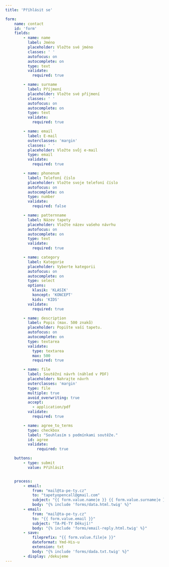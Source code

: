 ```yaml
---
title: 'Příhlásit se'

form:
    name: contact
    id: 'form'
    fields:
        - name: name
          label: Jméno
          placeholder: Vložte své jméno
          classes: ' '
          autofocus: on
          autocomplete: on
          type: text
          validate:
            required: true

        - name: surname
          label: Příjmení
          placeholder: Vložte své příjmení
          classes: ' '
          autofocus: on
          autocomplete: on
          type: text
          validate:
            required: true

        - name: email
          label: E-mail
          outerclasses: 'margin'
          classes: ' '
          placeholder: Vložte svůj e-mail
          type: email
          validate:
            required: true

        - name: phonenum
          label: Telefoní číslo
          placeholder: Vložte svoje telefoní číslo
          autofocus: on
          autocomplete: on
          type: number
          validate:
            required: false

        - name: patternname
          label: Název tapety
          placeholder: Vložte název vašeho návrhu
          autofocus: on
          autocomplete: on
          type: text
          validate:
            required: true

        - name: category
          label: Kategorie
          placeholder: Vyberte kategorii
          autofocus: on
          autocomplete: on
          type: select
          options:
            klasik: 'KLASIK'
            koncept: 'KONCEPT'
            kids: 'KIDS'
          validate:
            required: true

        - name: description
          label: Popis (max. 500 znaků)
          placeholder: Popište vaší tapetu.
          autofocus: on
          autocomplete: on
          type: textarea
          validate:
            type: textarea
            max: 500
            required: true

        - name: file
          label: Soutěžní návrh (náhled v PDF)
          placeholder: Nahrajte návrh
          outerclasses: 'margin'
          type: file
          multiple: true
          avoid_overwriting: true
          accept: 
            - application/pdf
          validate:
            required: true

        - name: agree_to_terms
          type: checkbox
          label: "Souhlasím s podmínkami soutěže."
          id: agree
          validate:
              required: true

    buttons:
        - type: submit
          value: Přihlásit


    process:
        - email:
            from: "mail@ta-pe-ty.cz"
            to: "tapetyopencall@gmail.com"
            subject: "{{ form.value.name|e }} {{ form.value.surname|e }}"
            body: "{% include 'forms/data.html.twig' %}"
        - email:
            from: "mail@ta-pe-ty.cz"
            to: "{{ form.value.email }}"
            subject: "TA-PE-TY Děkují!"
            body: "{% include 'forms/email-reply.html.twig' %}"
        - save:
            fileprefix: "{{ form.value.file|e }}"
            dateformat: Ymd-His-u
            extension: txt
            body: "{% include 'forms/dada.txt.twig' %}"
        - display: /dekujeme
---
```

